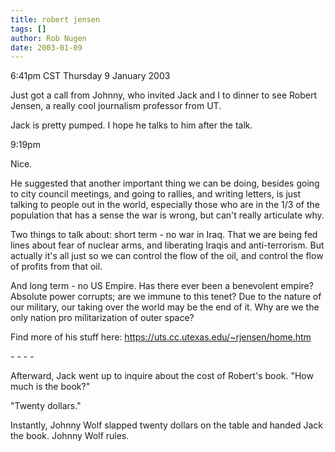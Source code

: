 ```yaml
---
title: robert jensen
tags: []
author: Rob Nugen
date: 2003-01-09
---
```


<p class=date>6:41pm CST Thursday 9 January 2003</p>

<p>Just got a call from Johnny, who invited Jack and I to dinner to
see Robert Jensen, a really cool journalism professor from UT.</p>

<p>Jack is pretty pumped.  I hope he talks to him after the talk.</p>

<p class=date>9:19pm</p>

<p>Nice.</p>

<p>He suggested that another important thing we can be doing, besides
going to city council meetings, and going to rallies, and writing
letters, is just talking to people out in the world, especially those
who are in the 1/3 of the population that has a sense the war is
wrong, but can't really articulate why.</p>

<p>Two things to talk about:  short term - no war in Iraq.  That we
are being fed lines about fear of nuclear arms, and liberating Iraqis
and anti-terrorism.  But actually it's all just so we can control the
flow of the oil, and control the flow of profits from that oil.</p>

<p>And long term - no US Empire.  Has there ever been a benevolent
empire?  Absolute power corrupts; are we immune to this tenet?  Due to
the nature of our military, our taking over the world may be the end
of it.  Why are we the only nation pro militarization of outer space?</p>

<p>Find more of his stuff here: <a
href="https://uts.cc.utexas.edu/~rjensen/home.htm">https://uts.cc.utexas.edu/~rjensen/home.htm</a></p>

<p>- - - -</p>

<p>Afterward, Jack went up to inquire about the cost of Robert's
book.  "How much is the book?"</p>

<p>"Twenty dollars."</p>

<p>Instantly, Johnny Wolf slapped twenty dollars on the table and
handed Jack the book.  Johnny Wolf rules.</p>
